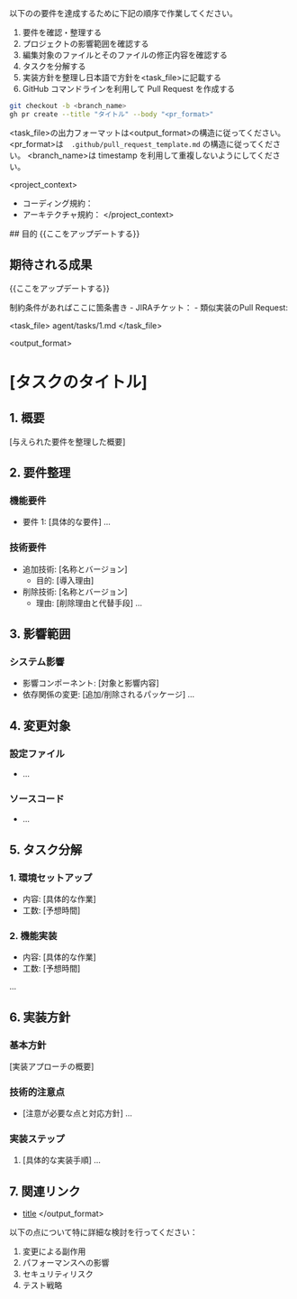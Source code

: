 以下の<Goal>の要件を達成するために下記の順序で作業してください。

1. 要件を確認・整理する
2. プロジェクトの影響範囲を確認する
3. 編集対象のファイルとそのファイルの修正内容を確認する
4. タスクを分解する
5. 実装方針を整理し日本語で方針を<task_file>に記載する
6. GitHub コマンドラインを利用して Pull Request を作成する

```bash
git checkout -b <branch_name>
gh pr create --title "タイトル" --body "<pr_format>"
```

<task_file>の出力フォーマットは<output_format>の構造に従ってください。
<pr_format>は　`.github/pull_request_template.md` の構造に従ってください。
<branch_name>は timestamp を利用して重複しないようにしてください。

<project_context>

- コーディング規約：
- アーキテクチャ規約：
  </project_context>

<goal>
## 目的
{{ここをアップデートする}}

## 期待される成果
{{ここをアップデートする}}
</goal>

<constraints>
制約条件があればここに箇条書き
</constraints>

<resources>
- JIRAチケット：
- 類似実装のPull Request:
</resources>

<task_file>
agent/tasks/1.md
</task_file>

<output_format>

# [タスクのタイトル]

## 1. 概要

[与えられた要件を整理した概要]

## 2. 要件整理

### 機能要件

- 要件 1: [具体的な要件]
  ...

### 技術要件

- 追加技術: [名称とバージョン]
  - 目的: [導入理由]
- 削除技術: [名称とバージョン]
  - 理由: [削除理由と代替手段]
    ...

## 3. 影響範囲

### システム影響

- 影響コンポーネント: [対象と影響内容]
- 依存関係の変更: [追加/削除されるパッケージ]
  ...

## 4. 変更対象

### 設定ファイル

- [ファイルパス]: [変更内容]
  ...

### ソースコード

- [ファイルパス]: [変更内容]
  ...

## 5. タスク分解

### 1. 環境セットアップ

- 内容: [具体的な作業]
- 工数: [予想時間]

### 2. 機能実装

- 内容: [具体的な作業]
- 工数: [予想時間]

...

## 6. 実装方針

### 基本方針

[実装アプローチの概要]

### 技術的注意点

- [注意が必要な点と対応方針]
  ...

### 実装ステップ

1. [具体的な実装手順]
   ...

## 7. 関連リンク
- [title](URL)
</output_format>

以下の点について特に詳細な検討を行ってください：

1. 変更による副作用
2. パフォーマンスへの影響
3. セキュリティリスク
4. テスト戦略
